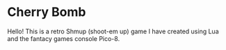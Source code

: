 # Cherry Bomb
Hello! 
This is a retro Shmup (shoot-em up) game I have created using Lua and the fantacy games console Pico-8.
 

